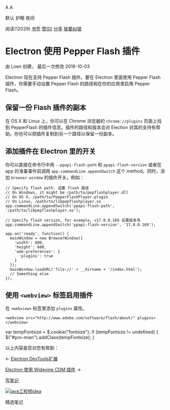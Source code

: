 [](javascript:; "折叠/展开")[](javascript:; "视觉主题设置")

A A

默认 护眼 夜间

阅读(12029) [书签](javascript:;) [赞(0)](javascript:;) [分享](javascript:; "分享") [我要纠错](/edit/electronmanual/akze1qks)

Electron 使用 Pepper Flash 插件
===========================

由 Loen 创建， 最后一次修改 2016-10-03

Electron 现在支持 Pepper Flash 插件。要在 Electron 里面使用 Pepper Flash 插件，你需要手动设置 Pepper Flash 的路径和在你的应用里启用 Pepper Flash。

保留一份 Flash 插件的副本
----------------

在 OS X 和 Linux 上，你可以在 Chrome 浏览器的 `chrome://plugins` 页面上找到 PepperFlash 的插件信息。插件的路径和版本会对 Election 对其的支持有帮助。你也可以把插件复制到另一个路径以保留一份副本。

添加插件在 Electron 里的开关
-------------------

你可以直接在命令行中用 `--ppapi-flash-path` 和 `ppapi-flash-version` 或者在 app 的准备事件前调用 `app.commandLine.appendSwitch` 这个 method。同时，添加 `browser-window` 的插件开关。例如：

    // Specify flash path. 设置 flash 路径
    // On Windows, it might be /path/to/pepflashplayer.dll
    // On OS X, /path/to/PepperFlashPlayer.plugin
    // On Linux, /path/to/libpepflashplayer.so
    app.commandLine.appendSwitch('ppapi-flash-path', '/path/to/libpepflashplayer.so');
    
    // Specify flash version, for example, v17.0.0.169 设置版本号
    app.commandLine.appendSwitch('ppapi-flash-version', '17.0.0.169');
    
    app.on('ready', function() {
      mainWindow = new BrowserWindow({
        'width': 800,
        'height': 600,
        'web-preferences': {
          'plugins': true
        }
      });
      mainWindow.loadURL('file://' + __dirname + '/index.html');
      // Something else
    });
    

使用 `<webview>` 标签启用插件
---------------------

在 `<webview>` 标签里添加 `plugins` 属性。

    <webview src="http://www.adobe.com/software/flash/about/" plugins></webview>
    

var tempFontsize = $.cookie("fontsize"); if (tempFontsize != undefined) { $("#pro-mian").addClass(tempFontsize); }

以上内容是否对您有帮助：

← [Electron DevTools扩展](/electronmanual/pe231qkr.html "上一篇：Electron DevTools扩展")

[Electron 使用 Widevine CDM 插件](/electronmanual/9q711qkv.html "下一篇：Electron 使用 Widevine CDM 插件") →

[写笔记](javascript:;)

[![java工程师idea](/attachments/image/20190115/1547553980272487.png)](https://www.w3cschool.cn/minicourse/play/javabasics_idea_my)

精选笔记